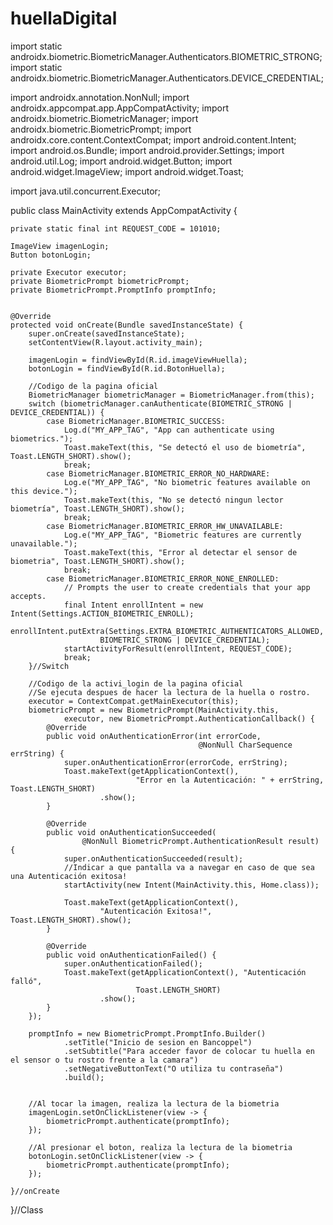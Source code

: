 # huellaDigital

import static androidx.biometric.BiometricManager.Authenticators.BIOMETRIC_STRONG;
import static androidx.biometric.BiometricManager.Authenticators.DEVICE_CREDENTIAL;

import androidx.annotation.NonNull;
import androidx.appcompat.app.AppCompatActivity;
import androidx.biometric.BiometricManager;
import androidx.biometric.BiometricPrompt;
import androidx.core.content.ContextCompat;
import android.content.Intent;
import android.os.Bundle;
import android.provider.Settings;
import android.util.Log;
import android.widget.Button;
import android.widget.ImageView;
import android.widget.Toast;

import java.util.concurrent.Executor;

public class MainActivity extends AppCompatActivity {

    private static final int REQUEST_CODE = 101010;

    ImageView imagenLogin;
    Button botonLogin;

    private Executor executor;
    private BiometricPrompt biometricPrompt;
    private BiometricPrompt.PromptInfo promptInfo;


    @Override
    protected void onCreate(Bundle savedInstanceState) {
        super.onCreate(savedInstanceState);
        setContentView(R.layout.activity_main);

        imagenLogin = findViewById(R.id.imageViewHuella);
        botonLogin = findViewById(R.id.BotonHuella);

        //Codigo de la pagina oficial
        BiometricManager biometricManager = BiometricManager.from(this);
        switch (biometricManager.canAuthenticate(BIOMETRIC_STRONG | DEVICE_CREDENTIAL)) {
            case BiometricManager.BIOMETRIC_SUCCESS:
                Log.d("MY_APP_TAG", "App can authenticate using biometrics.");
                Toast.makeText(this, "Se detectó el uso de biometría", Toast.LENGTH_SHORT).show();
                break;
            case BiometricManager.BIOMETRIC_ERROR_NO_HARDWARE:
                Log.e("MY_APP_TAG", "No biometric features available on this device.");
                Toast.makeText(this, "No se detectó ningun lector biometría", Toast.LENGTH_SHORT).show();
                break;
            case BiometricManager.BIOMETRIC_ERROR_HW_UNAVAILABLE:
                Log.e("MY_APP_TAG", "Biometric features are currently unavailable.");
                Toast.makeText(this, "Error al detectar el sensor de biometria", Toast.LENGTH_SHORT).show();
                break;
            case BiometricManager.BIOMETRIC_ERROR_NONE_ENROLLED:
                // Prompts the user to create credentials that your app accepts.
                final Intent enrollIntent = new Intent(Settings.ACTION_BIOMETRIC_ENROLL);
                enrollIntent.putExtra(Settings.EXTRA_BIOMETRIC_AUTHENTICATORS_ALLOWED,
                        BIOMETRIC_STRONG | DEVICE_CREDENTIAL);
                startActivityForResult(enrollIntent, REQUEST_CODE);
                break;
        }//Switch

        //Codigo de la activi_login de la pagina oficial
        //Se ejecuta despues de hacer la lectura de la huella o rostro.
        executor = ContextCompat.getMainExecutor(this);
        biometricPrompt = new BiometricPrompt(MainActivity.this,
                executor, new BiometricPrompt.AuthenticationCallback() {
            @Override
            public void onAuthenticationError(int errorCode,
                                              @NonNull CharSequence errString) {
                super.onAuthenticationError(errorCode, errString);
                Toast.makeText(getApplicationContext(),
                                "Error en la Autenticación: " + errString, Toast.LENGTH_SHORT)
                        .show();
            }

            @Override
            public void onAuthenticationSucceeded(
                    @NonNull BiometricPrompt.AuthenticationResult result) {
                super.onAuthenticationSucceeded(result);
                //Indicar a que pantalla va a navegar en caso de que sea una Autenticación exitosa!
                startActivity(new Intent(MainActivity.this, Home.class));

                Toast.makeText(getApplicationContext(),
                        "Autenticación Exitosa!", Toast.LENGTH_SHORT).show();
            }

            @Override
            public void onAuthenticationFailed() {
                super.onAuthenticationFailed();
                Toast.makeText(getApplicationContext(), "Autenticación falló",
                                Toast.LENGTH_SHORT)
                        .show();
            }
        });

        promptInfo = new BiometricPrompt.PromptInfo.Builder()
                .setTitle("Inicio de sesion en Bancoppel")
                .setSubtitle("Para acceder favor de colocar tu huella en el sensor o tu rostro frente a la camara")
                .setNegativeButtonText("O utiliza tu contraseña")
                .build();


        //Al tocar la imagen, realiza la lectura de la biometria
        imagenLogin.setOnClickListener(view -> {
            biometricPrompt.authenticate(promptInfo);
        });

        //Al presionar el boton, realiza la lectura de la biometria
        botonLogin.setOnClickListener(view -> {
            biometricPrompt.authenticate(promptInfo);
        });

    }//onCreate
}//Class
